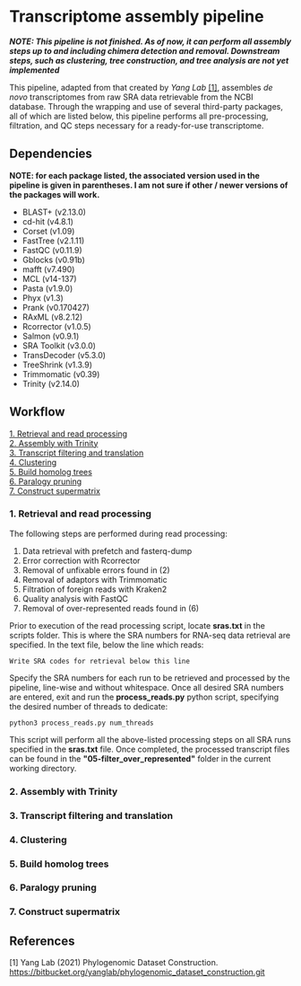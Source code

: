 # Transcriptome assembly pipeline

***NOTE: This pipeline is not finished. As of now, it can perform all assembly steps up to and including chimera detection and removal. Downstream steps, such as clustering, tree construction, and tree analysis are not yet implemented***

This pipeline, adapted from that created by *Yang Lab* [[1]](#1), assembles *de novo* transcriptomes from raw SRA data retrievable from the NCBI database. Through the wrapping and use of several third-party packages, all of which are listed below, this pipeline performs all pre-processing, filtration, and QC steps necessary for a ready-for-use transcriptome.

## Dependencies
**NOTE: for each package listed, the associated version used in the pipeline is given in parentheses. I am not sure if other / newer versions of the packages will work.**

- BLAST+ (v2.13.0)
- cd-hit (v4.8.1)
- Corset (v1.09)
- FastTree (v2.1.11)
- FastQC (v0.11.9)
- Gblocks (v0.91b)
- mafft (v7.490)
- MCL (v14-137)
- Pasta (v1.9.0)
- Phyx (v1.3)
- Prank (v0.170427)
- RAxML (v8.2.12)
- Rcorrector (v1.0.5)
- Salmon (v0.9.1)
- SRA Toolkit (v3.0.0)
- TransDecoder (v5.3.0)
- TreeShrink (v1.3.9)
- Trimmomatic (v0.39)
- Trinity (v2.14.0)

## Workflow

[1. Retrieval and read processing](#read_processing)  
[2. Assembly with Trinity](#trinity)  
[3. Transcript filtering and translation](#filt_trans)  
[4. Clustering](#clustering)  
[5. Build homolog trees](#homo_trees)  
[6. Paralogy pruning](#para_prune)  
[7. Construct supermatrix](#supermatrix)  


### 1. Retrieval and read processing <a name="read_processing"></a>

The following steps are performed during read processing:

1. Data retrieval with prefetch and fasterq-dump
2. Error correction with Rcorrector
3. Removal of unfixable errors found in (2)
4. Removal of adaptors with Trimmomatic
5. Filtration of foreign reads with Kraken2
6. Quality analysis with FastQC
7. Removal of over-represented reads found in (6)

Prior to execution of the read processing script, locate **sras.txt** in the scripts folder. This is where the SRA numbers for RNA-seq data retrieval are specified. In the text file, below the line which reads: 
```
Write SRA codes for retrieval below this line
```
Specify the SRA numbers for each run to be retrieved and processed by the pipeline, line-wise and without whitespace. Once all desired SRA numbers are entered, exit and run the **process_reads.py** python script, specifying the desired number of threads to dedicate:
```
python3 process_reads.py num_threads
```
This script will perform all the above-listed processing steps on all SRA runs specified in the **sras.txt** file. Once completed, the processed transcript files can be found in the **"05-filter_over_represented"** folder in the current working directory.

### 2. Assembly with Trinity <a name="trinity"></a>

### 3. Transcript filtering and translation <a name="filt_trans"></a>

### 4. Clustering <a name="clustering"></a>

### 5. Build homolog trees <a name="homo_trees"></a>

### 6. Paralogy pruning <a name="para_prune"></a>

### 7. Construct supermatrix <a name="supermatrix"></a>

## References
<a id= "1">[1]</a>  Yang Lab (2021) Phylogenomic Dataset Construction. https://bitbucket.org/yanglab/phylogenomic_dataset_construction.git


